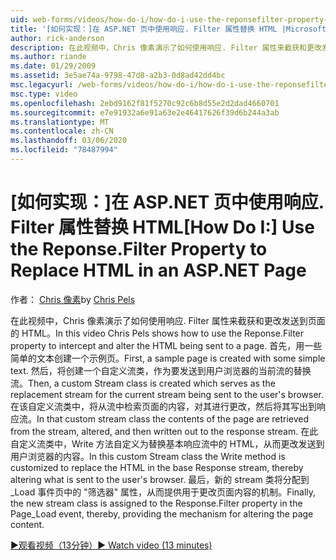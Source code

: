 ```yaml
---
uid: web-forms/videos/how-do-i/how-do-i-use-the-reponsefilter-property-to-replace-html-in-an-aspnet-page
title: '[如何实现：]在 ASP.NET 页中使用响应. Filter 属性替换 HTML |Microsoft Docs'
author: rick-anderson
description: 在此视频中，Chris 像素演示了如何使用响应. Filter 属性来截获和更改发送到页面的 HTML。 首先，创建一个示例页 。
ms.author: riande
ms.date: 01/29/2009
ms.assetid: 3e5ae74a-9798-47d8-a2b3-0d8ad42dd4bc
msc.legacyurl: /web-forms/videos/how-do-i/how-do-i-use-the-reponsefilter-property-to-replace-html-in-an-aspnet-page
msc.type: video
ms.openlocfilehash: 2ebd9162f81f5270c92c6b8d55e2d2dad4660701
ms.sourcegitcommit: e7e91932a6e91a63e2e46417626f39d6b244a3ab
ms.translationtype: MT
ms.contentlocale: zh-CN
ms.lasthandoff: 03/06/2020
ms.locfileid: "78487994"
---
```

# <a name="how-do-i-use-the-reponsefilter-property-to-replace-html-in-an-aspnet-page"></a><span data-ttu-id="1202a-104">[如何实现：]在 ASP.NET 页中使用响应. Filter 属性替换 HTML</span><span class="sxs-lookup"><span data-stu-id="1202a-104">[How Do I:] Use the Reponse.Filter Property to Replace HTML in an ASP.NET Page</span></span>

<span data-ttu-id="1202a-105">作者： [Chris 像素](https://twitter.com/chrispels)</span><span class="sxs-lookup"><span data-stu-id="1202a-105">by [Chris Pels](https://twitter.com/chrispels)</span></span>

<span data-ttu-id="1202a-106">在此视频中，Chris 像素演示了如何使用响应. Filter 属性来截获和更改发送到页面的 HTML。</span><span class="sxs-lookup"><span data-stu-id="1202a-106">In this video Chris Pels shows how to use the Reponse.Filter property to intercept and alter the HTML being sent to a page.</span></span> <span data-ttu-id="1202a-107">首先，用一些简单的文本创建一个示例页。</span><span class="sxs-lookup"><span data-stu-id="1202a-107">First, a sample page is created with some simple text.</span></span> <span data-ttu-id="1202a-108">然后，将创建一个自定义流类，作为要发送到用户浏览器的当前流的替换流。</span><span class="sxs-lookup"><span data-stu-id="1202a-108">Then, a custom Stream class is created which serves as the replacement stream for the current stream being sent to the user's browser.</span></span> <span data-ttu-id="1202a-109">在该自定义流类中，将从流中检索页面的内容，对其进行更改，然后将其写出到响应流。</span><span class="sxs-lookup"><span data-stu-id="1202a-109">In that custom stream class the contents of the page are retrieved from the stream, altered, and then written out to the response stream.</span></span> <span data-ttu-id="1202a-110">在此自定义流类中，Write 方法自定义为替换基本响应流中的 HTML，从而更改发送到用户浏览器的内容。</span><span class="sxs-lookup"><span data-stu-id="1202a-110">In this custom Stream class the Write method is customized to replace the HTML in the base Response stream, thereby altering what is sent to the user's browser.</span></span> <span data-ttu-id="1202a-111">最后，新的 stream 类将分配到\_Load 事件页中的 "筛选器" 属性，从而提供用于更改页面内容的机制。</span><span class="sxs-lookup"><span data-stu-id="1202a-111">Finally, the new stream class is assigned to the Response.Filter property in the Page\_Load event, thereby, providing the mechanism for altering the page content.</span></span>

[<span data-ttu-id="1202a-112">&#9654;观看视频（13分钟）</span><span class="sxs-lookup"><span data-stu-id="1202a-112">&#9654; Watch video (13 minutes)</span></span>](https://channel9.msdn.com/Blogs/ASP-NET-Site-Videos/how-do-i-use-the-reponsefilter-property-to-replace-html-in-an-aspnet-page)
